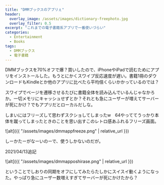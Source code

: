 ```yaml
---
title: "DMMブックスのアプリぇ"
header:
  overlay_image: /assets/images/dictionary-freephoto.jpg
  overlay_filter: 0.5
excerpt: "これまでの電子書籍系アプリで一番使いづらい"
categories:
  - Entertainment
  - Books
tags:
  - DMMブックス
  - 電子書籍
---
```


DMMブックスを70%オフで爆？買いしたので、iPhoneやiPadで読むためにアプリをインストールした。もうとにかくスワイプ反応速度が遅い。書籍1冊のダウンロードもKindleとか他のアプリに比べたら平均倍くらいかかっているのでは？

スワイプでページを遷移させるたびに書籍全体を読み込んでいるんじゃなかろか。一切メモリにキャッシュせずとか？それとも急にユーザーが増えてサーバーが死にかけ？でもアプリだとローカルだしな。

しまいにはフリーズして思わずスクショしてしまったw　64やっててうっかり本体を蹴ってしまったときのことを思い出すこのレトロ感あふれるフリーズ画面。

![alt]({{ "/assets/images/dmmappfreeze.png" | relative_url }})

しーかたーがなーいのーで、使うしかないのだが。

2021/04/13追記

![alt]({{ "/assets/images/dmmapposhirase.png" | relative_url }})

ということでしおりの同期をオフにしてみたらたしかにスイスイ動くようになった。やっぱり急にユーザー数増えすぎてサーバーが死にかけたから？

